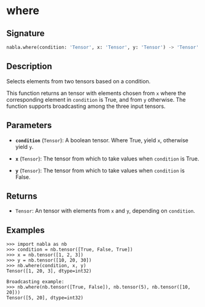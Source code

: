# where

## Signature

```python
nabla.where(condition: 'Tensor', x: 'Tensor', y: 'Tensor') -> 'Tensor'
```

## Description

Selects elements from two tensors based on a condition.

This function returns an tensor with elements chosen from `x` where the
corresponding element in `condition` is True, and from `y` otherwise.
The function supports broadcasting among the three input tensors.

## Parameters

- **`condition`** (`Tensor`): A boolean tensor. Where True, yield `x`, otherwise yield `y`.

- **`x`** (`Tensor`): The tensor from which to take values when `condition` is True.

- **`y`** (`Tensor`): The tensor from which to take values when `condition` is False.

## Returns

- `Tensor`: An tensor with elements from `x` and `y`, depending on `condition`.

## Examples

```pycon
>>> import nabla as nb
>>> condition = nb.tensor([True, False, True])
>>> x = nb.tensor([1, 2, 3])
>>> y = nb.tensor([10, 20, 30])
>>> nb.where(condition, x, y)
Tensor([1, 20, 3], dtype=int32)

Broadcasting example:
>>> nb.where(nb.tensor([True, False]), nb.tensor(5), nb.tensor([10, 20]))
Tensor([5, 20], dtype=int32)
```
